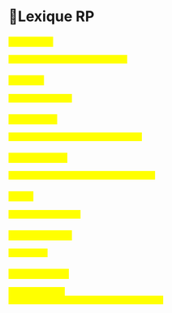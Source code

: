 # 📘Lexique RP

### <mark style="color:yellow;">Mal de tête</mark> <a href="#mal-de-tete" id="mal-de-tete"></a>

<mark style="color:yellow;">Crash du joueur/Problèmes visuels.</mark>

### <mark style="color:yellow;">Tempête</mark> <a href="#tempete" id="tempete"></a>

<mark style="color:yellow;">Reboot du serveur.</mark>

### <mark style="color:yellow;">Mal au yeux</mark> <a href="#mal-au-yeux" id="mal-au-yeux"></a>

<mark style="color:yellow;">Problème de FPS/Problème d’affichage.</mark>

### <mark style="color:yellow;">Chewing-Gum</mark> <a href="#faire-ses-lacets-chewing-gum" id="faire-ses-lacets-chewing-gum"></a>

<mark style="color:yellow;">Joueur qui se téléporte (sauter pour debug)</mark>

### <mark style="color:yellow;">GoPro</mark> <a href="#gopro-bodycam-dashcam-vehicule" id="gopro-bodycam-dashcam-vehicule"></a>

<mark style="color:yellow;">Enregister le rôleplay.</mark>

### <mark style="color:yellow;">Faire une sieste</mark> <a href="#faire-une-sieste" id="faire-une-sieste"></a>

<mark style="color:yellow;">Déco/Reco.</mark>

### <mark style="color:yellow;">Gouvernement</mark> <a href="#gouvernement" id="gouvernement"></a>

<mark style="color:yellow;">Appeler un Staff.</mark>\
_<mark style="color:yellow;">These examples are taken from the excellent .</mark>_
